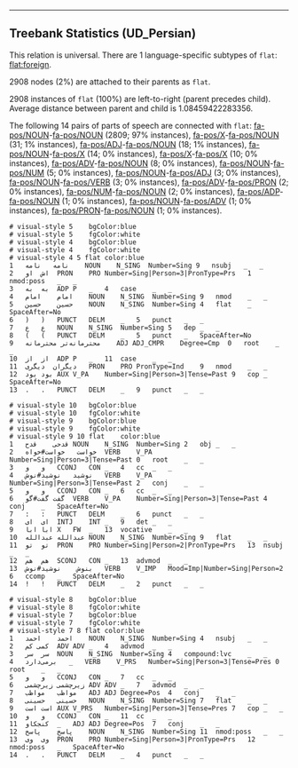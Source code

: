 

--------------------------------------------------------------------------------

## Treebank Statistics (UD_Persian)

This relation is universal.
There are 1 language-specific subtypes of `flat`: [flat:foreign]().

2908 nodes (2%) are attached to their parents as `flat`.

2908 instances of `flat` (100%) are left-to-right (parent precedes child).
Average distance between parent and child is 1.08459422283356.

The following 14 pairs of parts of speech are connected with `flat`: [fa-pos/NOUN]()-[fa-pos/NOUN]() (2809; 97% instances), [fa-pos/X]()-[fa-pos/NOUN]() (31; 1% instances), [fa-pos/ADJ]()-[fa-pos/NOUN]() (18; 1% instances), [fa-pos/NOUN]()-[fa-pos/X]() (14; 0% instances), [fa-pos/X]()-[fa-pos/X]() (10; 0% instances), [fa-pos/ADV]()-[fa-pos/NOUN]() (8; 0% instances), [fa-pos/NOUN]()-[fa-pos/NUM]() (5; 0% instances), [fa-pos/NOUN]()-[fa-pos/ADJ]() (3; 0% instances), [fa-pos/NOUN]()-[fa-pos/VERB]() (3; 0% instances), [fa-pos/ADV]()-[fa-pos/PRON]() (2; 0% instances), [fa-pos/NUM]()-[fa-pos/NOUN]() (2; 0% instances), [fa-pos/ADP]()-[fa-pos/NOUN]() (1; 0% instances), [fa-pos/NOUN]()-[fa-pos/ADV]() (1; 0% instances), [fa-pos/PRON]()-[fa-pos/NOUN]() (1; 0% instances).


~~~ conllu
# visual-style 5	bgColor:blue
# visual-style 5	fgColor:white
# visual-style 4	bgColor:blue
# visual-style 4	fgColor:white
# visual-style 4 5 flat	color:blue
1	نامه‌	نامه	NOUN	N_SING	Number=Sing	9	nsubj	_	_
2	اش	او	PRON	PRO	Number=Sing|Person=3|PronType=Prs	1	nmod:poss	_	_
3	به	به	ADP	P	_	4	case	_	_
4	امام	امام	NOUN	N_SING	Number=Sing	9	nmod	_	_
5	حسین	حسین	NOUN	N_SING	Number=Sing	4	flat	_	SpaceAfter=No
6	)	)	PUNCT	DELM	_	5	punct	_	_
7	ع	ع	NOUN	N_SING	Number=Sing	5	dep	_	_
8	(	(	PUNCT	DELM	_	5	punct	_	SpaceAfter=No
9	محترمانه‌تر	محترمانه	ADJ	ADJ_CMPR	Degree=Cmp	0	root	_	_
10	از	از	ADP	P	_	11	case	_	_
11	دیگران	دیگری	PRON	PRO	PronType=Ind	9	nmod	_	_
12	بود	بود	AUX	V_PA	Number=Sing|Person=3|Tense=Past	9	cop	_	SpaceAfter=No
13	.	.	PUNCT	DELM	_	9	punct	_	_

~~~


~~~ conllu
# visual-style 10	bgColor:blue
# visual-style 10	fgColor:white
# visual-style 9	bgColor:blue
# visual-style 9	fgColor:white
# visual-style 9 10 flat	color:blue
1	قدحی	قدح	NOUN	N_SING	Number=Sing	2	obj	_	_
2	خواست	خواست#خواه	VERB	V_PA	Number=Sing|Person=3|Tense=Past	0	root	_	_
3	و	و	CCONJ	CON	_	4	cc	_	_
4	نوشید	نوشید#نوش	VERB	V_PA	Number=Sing|Person=3|Tense=Past	2	conj	_	_
5	و	و	CCONJ	CON	_	6	cc	_	_
6	گفت	گفت#گو	VERB	V_PA	Number=Sing|Person=3|Tense=Past	4	conj	_	SpaceAfter=No
7	:	:	PUNCT	DELM	_	6	punct	_	_
8	ای	ای	INTJ	INT	_	9	det	_	_
9	ابا	ابا	X	FW	_	13	vocative	_	_
10	عبدالله	عبدالله	NOUN	N_SING	Number=Sing	9	flat	_	_
11	تو	تو	PRON	PRO	Number=Sing|Person=2|PronType=Prs	13	nsubj	_	_
12	هم	هم	SCONJ	CON	_	13	advmod	_	_
13	بنوش	نوشید#نوش	VERB	V_IMP	Mood=Imp|Number=Sing|Person=2	6	ccomp	_	SpaceAfter=No
14	!	!	PUNCT	DELM	_	2	punct	_	_

~~~


~~~ conllu
# visual-style 8	bgColor:blue
# visual-style 8	fgColor:white
# visual-style 7	bgColor:blue
# visual-style 7	fgColor:white
# visual-style 7 8 flat	color:blue
1	احمد	احمد	NOUN	N_SING	Number=Sing	4	nsubj	_	_
2	کمی	کم	ADV	ADV	_	4	advmod	_	_
3	سر	سر	NOUN	N_SING	Number=Sing	4	compound:lvc	_	_
4	برمی‌دارد	_	VERB	V_PRS	Number=Sing|Person=3|Tense=Pres	0	root	_	_
5	و	و	CCONJ	CON	_	7	cc	_	_
6	زیرچشمی	زیرچشمی	ADV	ADV	_	7	advmod	_	_
7	مواظب	مواظب	ADJ	ADJ	Degree=Pos	4	conj	_	_
8	حسینی	حسینی	NOUN	N_SING	Number=Sing	7	flat	_	_
9	است	است	AUX	V_PRS	Number=Sing|Person=3|Tense=Pres	7	cop	_	_
10	و	و	CCONJ	CON	_	11	cc	_	_
11	کنجکاو	_	ADJ	ADJ	Degree=Pos	7	conj	_	_
12	پاسخ	پاسخ	NOUN	N_SING	Number=Sing	11	nmod:poss	_	_
13	وی	وی	PRON	PRO	Number=Sing|Person=3|PronType=Prs	12	nmod:poss	_	SpaceAfter=No
14	.	.	PUNCT	DELM	_	4	punct	_	_

~~~



